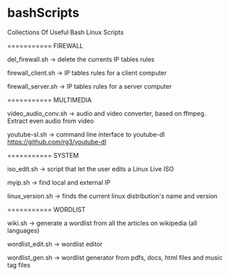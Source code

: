 bashScripts
===========

Collections Of Useful Bash Linux Scripts


===========
FIREWALL

del_firewall.sh -> delete the currents IP tables rules

firewall_client.sh -> IP tables rules for a client computer

firewall_server.sh -> IP tables rules for a server computer



===========
MULTIMEDIA

video_audio_conv.sh -> audio and video converter, based on ffmpeg. Extract even audio from video

youtube-sl.sh -> command line interface to youtube-dl https://github.com/rg3/youtube-dl



===========
SYSTEM

iso_edit.sh -> script that let the user edits a Linux Live ISO

myip.sh -> find local and external IP

linux_version.sh -> finds the current linux distribution's name and version



===========
WORDLIST

wiki.sh -> generate a wordlist from all the articles on wikipedia (all languages)

wordlist_edit.sh -> wordlist editor

wordlist_gen.sh -> wordlist generator from pdfs, docs, html files and music tag files


